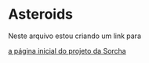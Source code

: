 # Asteroids
<!DOCTYPE html>
<html lang="en-US">
 <head>
  <meta charset="utf-8">
  <meta name="viewport" content="widht=device-widht">
 </head>
  <body>
<p>Neste arquivo estou criando um link para</p>
  <a 
    href="https://www.github.com/Silky-number8/Asteroids/tree/main/links/Index.html/"
    title="A página inicial do projeto da Sorcha"/>
<p>a página inicial do projeto da Sorcha</p>
  </a>
  </body>
</html>
